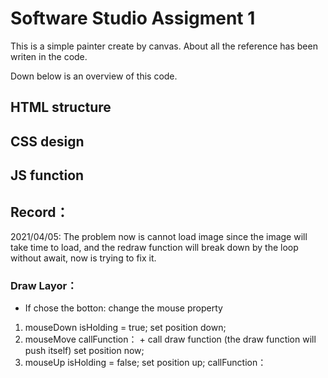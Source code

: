 # Software Studio Assigment 1
This is a simple painter create by canvas.
About all the reference has been writen in the code.

Down below is an overview of this code.
## HTML structure

## CSS design

## JS function


## Record：
2021/04/05: The problem now is cannot load image since the image will take time to load, and the redraw function will break down by the loop without await, now is trying to fix it.

### Draw Layor：
+ If chose the botton: change the mouse property

1. mouseDown
    isHolding = true;
    set position down;
2. mouseMove
    callFunction：
        + call draw function (the draw function will push itself)
    set position now;
3. mouseUp
    isHolding = false;
    set position up;
    callFunction：